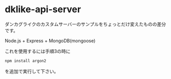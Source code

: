 # dklike-api-server

ダンカグライクのカスタムサーバーのサンプルをちょっとだけ変えたものの差分です。  

Node.js + Express + MongoDB(mongoose)

これを使用するには手順3の時に

```bash
npm install argon2
```

を追加で実行して下さい。
